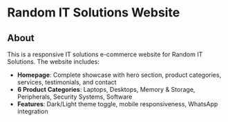 # Random IT Solutions Website

## About
This is a responsive IT solutions e-commerce website for Random IT Solutions. The website includes:

- **Homepage**: Complete showcase with hero section, product categories, services, testimonials, and contact
- **6 Product Categories**: Laptops, Desktops, Memory & Storage, Peripherals, Security Systems, Software
- **Features**: Dark/Light theme toggle, mobile responsiveness, WhatsApp integration

